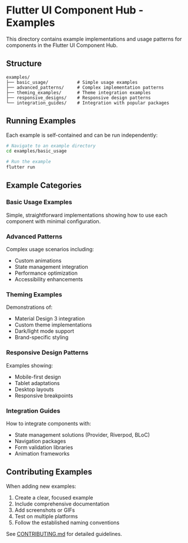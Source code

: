 # Flutter UI Component Hub - Examples

This directory contains example implementations and usage patterns for components in the Flutter UI Component Hub.

## Structure

```text
examples/
├── basic_usage/           # Simple usage examples
├── advanced_patterns/     # Complex implementation patterns
├── theming_examples/      # Theme integration examples
├── responsive_designs/    # Responsive design patterns
└── integration_guides/    # Integration with popular packages
```

## Running Examples

Each example is self-contained and can be run independently:

```bash
# Navigate to an example directory
cd examples/basic_usage

# Run the example
flutter run
```

## Example Categories

### Basic Usage Examples

Simple, straightforward implementations showing how to use each component with minimal configuration.

### Advanced Patterns

Complex usage scenarios including:

- Custom animations
- State management integration
- Performance optimization
- Accessibility enhancements

### Theming Examples

Demonstrations of:

- Material Design 3 integration
- Custom theme implementations
- Dark/light mode support
- Brand-specific styling

### Responsive Design Patterns

Examples showing:

- Mobile-first design
- Tablet adaptations
- Desktop layouts
- Responsive breakpoints

### Integration Guides

How to integrate components with:

- State management solutions (Provider, Riverpod, BLoC)
- Navigation packages
- Form validation libraries
- Animation frameworks

## Contributing Examples

When adding new examples:

1. Create a clear, focused example
2. Include comprehensive documentation
3. Add screenshots or GIFs
4. Test on multiple platforms
5. Follow the established naming conventions

See [CONTRIBUTING.md](../CONTRIBUTING.md) for detailed guidelines.
